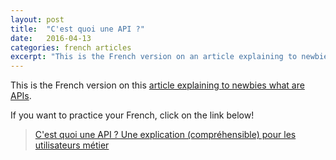 ```yaml
---
layout: post
title:  "C'est quoi une API ?"
date:   2016-04-13
categories: french articles
excerpt: "This is the French version on an article explaining to newbies what are APIs."
---
```


This is the French version on this [article explaining to newbies what are APIs](http://remimercier.com/what-is-an-api/).

If you want to practice your French, click on the link below!

<blockquote>
  <a href="https://medium.com/@mercier_remi/c-est-quoi-une-api-f37ae350cb9">C'est quoi une API ? Une explication (compréhensible) pour les utilisateurs métier</a>
</blockquote>
